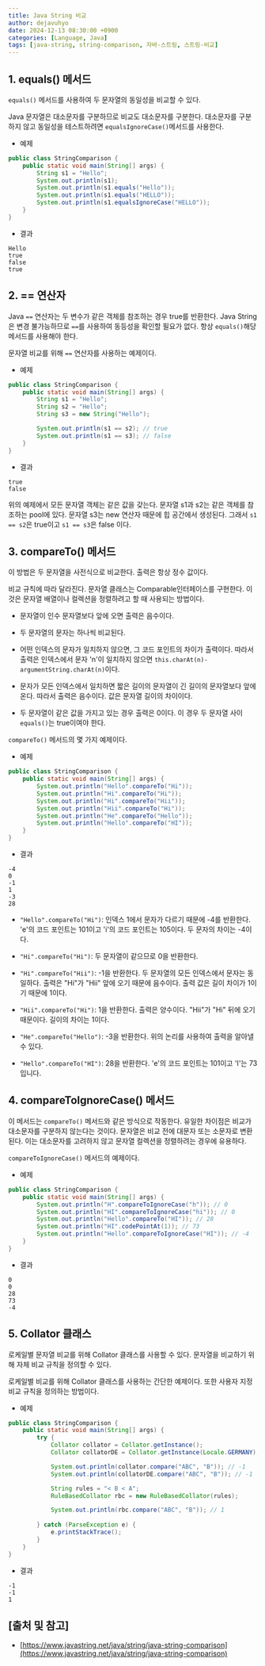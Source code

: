 ```yaml
---
title: Java String 비교
author: dejavuhyo
date: 2024-12-13 08:30:00 +0900
categories: [Language, Java]
tags: [java-string, string-comparison, 자바-스트링, 스트링-비교]
---
```


## 1. equals() 메서드
`equals()` 메서드를 사용하여 두 문자열의 동일성을 비교할 수 있다.

Java 문자열은 대소문자를 구분하므로 비교도 대소문자를 구분한다. 대소문자를 구분하지 않고 동일성을 테스트하려면 `equalsIgnoreCase()`메서드를 사용한다.

* 예제

```java
public class StringComparison {
    public static void main(String[] args) {
        String s1 = "Hello";
        System.out.println(s1);
        System.out.println(s1.equals("Hello"));
        System.out.println(s1.equals("HELLO"));
        System.out.println(s1.equalsIgnoreCase("HELLO"));
    }
}
```

* 결과

```text
Hello
true
false
true
```

## 2. == 연산자
Java `==` 연산자는 두 변수가 같은 객체를 참조하는 경우 true를 반환한다. Java String은 변경 불가능하므로 `==`를 사용하여 동등성을 확인할 필요가 없다. 항상 `equals()`해당 메서드를 사용해야 한다.

문자열 비교를 위해 `==` 연산자를 사용하는 예제이다.

* 예제

```java
public class StringComparison {
    public static void main(String[] args) {
        String s1 = "Hello";
        String s2 = "Hello";
        String s3 = new String("Hello");

        System.out.println(s1 == s2); // true
        System.out.println(s1 == s3); // false
    }
}
```

* 결과

```text
true
false
```

위의 예제에서 모든 문자열 객체는 같은 값을 갖는다. 문자열 s1과 s2는 같은 객체를 참조하는 pool에 있다. 문자열 s3는 new 연산자 때문에 힙 공간에서 생성된다. 그래서 `s1 == s2`은 true이고 `s1 == s3`은 false 이다.

## 3. compareTo() 메서드
이 방법은 두 문자열을 사전식으로 비교한다. 출력은 항상 정수 값이다.

비교 규칙에 따라 달라진다. 문자열 클래스는 Comparable인터페이스를 구현한다. 이것은 문자열 배열이나 컬렉션을 정렬하려고 할 때 사용되는 방법이다.

* 문자열이 인수 문자열보다 앞에 오면 출력은 음수이다.

* 두 문자열의 문자는 하나씩 비교된다.

* 어떤 인덱스의 문자가 일치하지 않으면, 그 코드 포인트의 차이가 출력이다. 따라서 출력은 인덱스에서 문자 'n'이 일치하지 않으면 `this.charAt(n)-argumentString.charAt(n)`이다.

* 문자가 모든 인덱스에서 일치하면 짧은 길이의 문자열이 긴 길이의 문자열보다 앞에 온다. 따라서 출력은 음수이다. 값은 문자열 길이의 차이이다.

* 두 문자열이 같은 값을 가지고 있는 경우 출력은 0이다. 이 경우 두 문자열 사이 `equals()`는 true이여야 한다.

`compareTo()` 메서드의 몇 가지 예제이다.

* 예제

```java
public class StringComparison {
    public static void main(String[] args) {
        System.out.println("Hello".compareTo("Hi"));
        System.out.println("Hi".compareTo("Hi"));
        System.out.println("Hi".compareTo("Hii"));
        System.out.println("Hii".compareTo("Hi"));
        System.out.println("He".compareTo("Hello"));
        System.out.println("Hello".compareTo("HI"));
    }
}
```

* 결과

```text
-4
0
-1
1
-3
28
```

* `"Hello".compareTo("Hi")`: 인덱스 1에서 문자가 다르기 때문에 -4를 반환한다. 'e'의 코드 포인트는 101이고 'i'의 코드 포인트는 105이다. 두 문자의 차이는 -4이다.

* `"Hi".compareTo("Hi")`: 두 문자열이 같으므로 0을 반환한다.

* `"Hi".compareTo("Hii")`: -1을 반환한다. 두 문자열의 모든 인덱스에서 문자는 동일하다. 출력은 "Hi"가 "Hii" 앞에 오기 때문에 음수이다. 출력 값은 길이 차이가 1이기 때문에 1이다.

* `"Hii".compareTo("Hi")`: 1을 반환한다. 출력은 양수이다. "Hii"가 "Hi" 뒤에 오기 때문이다. 길이의 차이는 1이다.

* `"He".compareTo("Hello")`: -3을 반환한다. 위의 논리를 사용하여 출력을 알아낼 수 있다.

* `"Hello".compareTo("HI")`: 28을 반환한다. 'e'의 코드 포인트는 101이고 'I'는 73입니다.

## 4. compareToIgnoreCase() 메서드
이 메서드는 `compareTo()` 메서드와 같은 방식으로 작동한다. 유일한 차이점은 비교가 대소문자를 구분하지 않는다는 것이다. 문자열은 비교 전에 대문자 또는 소문자로 변환된다. 이는 대소문자를 고려하지 않고 문자열 컬렉션을 정렬하려는 경우에 유용하다.

`compareToIgnoreCase()` 메서드의 예제이다.

* 예제

```java
public class StringComparison {
    public static void main(String[] args) {
        System.out.println("H".compareToIgnoreCase("h")); // 0
        System.out.println("HI".compareToIgnoreCase("hi")); // 0
        System.out.println("Hello".compareTo("HI")); // 28
        System.out.println("HI".codePointAt(1)); // 73
        System.out.println("Hello".compareToIgnoreCase("HI")); // -4
    }
}
```

* 결과

```text
0
0
28
73
-4
```

## 5. Collator 클래스
로케일별 문자열 비교를 위해 Collator 클래스를 사용할 수 있다. 문자열을 비교하기 위해 자체 비교 규칙을 정의할 수 있다.

로케일별 비교를 위해 Collator 클래스를 사용하는 간단한 예제이다. 또한 사용자 지정 비교 규칙을 정의하는 방법이다.

* 예제

```java
public class StringComparison {
    public static void main(String[] args) {
        try {
            Collator collator = Collator.getInstance();
            Collator collatorDE = Collator.getInstance(Locale.GERMANY);

            System.out.println(collator.compare("ABC", "B")); // -1
            System.out.println(collatorDE.compare("ABC", "B")); // -1

            String rules = "< B < A";
            RuleBasedCollator rbc = new RuleBasedCollator(rules);

            System.out.println(rbc.compare("ABC", "B")); // 1
            
        } catch (ParseException e) {
            e.printStackTrace();
        }
    }
}
```

* 결과

```text
-1
-1
1
```

## [출처 및 참고]
* [https://www.javastring.net/java/string/java-string-comparison](https://www.javastring.net/java/string/java-string-comparison)
